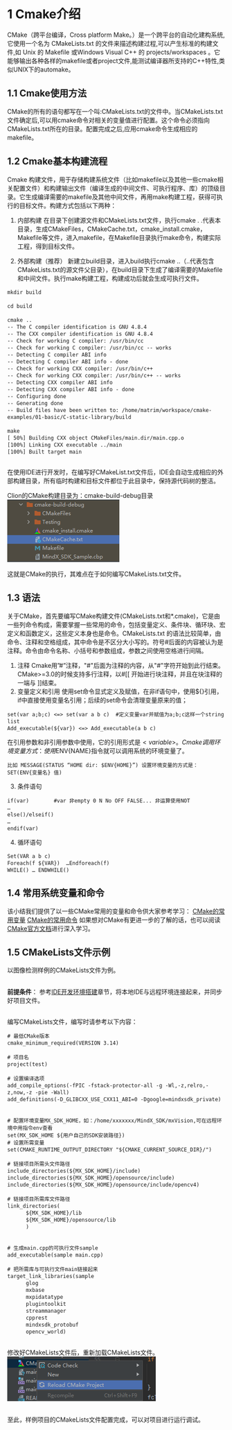 # 1 Cmake介绍
CMake（跨平台编译，Cross platform Make。）是一个跨平台的自动化建构系统,它使用一个名为 CMakeLists.txt 的文件来描述构建过程,可以产生标准的构建文件,如 Unix 的 Makefile 或Windows Visual C++ 的 projects/workspaces 。它能够输出各种各样的makefile或者project文件,能测试编译器所支持的C++特性,类似UNIX下的automake。

## 1.1 Cmake使用方法
CMake的所有的语句都写在一个叫:CMakeLists.txt的文件中。当CMakeLists.txt文件确定后,可以用cmake命令对相关的变量值进行配置。这个命令必须指向CMakeLists.txt所在的目录。配置完成之后,应用cmake命令生成相应的makefile。

## 1.2 Cmake基本构建流程

Cmake 构建文件，用于存储构建系统文件（比如makefile以及其他一些cmake相关配置文件）和构建输出文件（编译生成的中间文件、可执行程序、库）的顶级目录。它生成编译需要的makefile及其他中间文件，再用make构建工程，获得可执行的目标文件。构建方式包括以下两种：

1. 内部构建
   在目录下创建源文件和CMakeLists.txt文件，执行cmake . .代表本目录，生成CMakeFiles，CMakeCache.txt，cmake_install.cmake，Makefile等文件，进入makefile，在Makefile目录执行make命令，构建实际工程，得到目标文件。

2. 外部构建（推荐）
   新建立build目录，进入build执行cmake ..（..代表包含CMakeLists.txt的源文件父目录），在build目录下生成了编译需要的Makefile和中间文件。执行make构建工程，构建成功后就会生成可执行文件。

```
mkdir build

cd build

cmake ..
-- The C compiler identification is GNU 4.8.4
-- The CXX compiler identification is GNU 4.8.4
-- Check for working C compiler: /usr/bin/cc
-- Check for working C compiler: /usr/bin/cc -- works
-- Detecting C compiler ABI info
-- Detecting C compiler ABI info - done
-- Check for working CXX compiler: /usr/bin/c++
-- Check for working CXX compiler: /usr/bin/c++ -- works
-- Detecting CXX compiler ABI info
-- Detecting CXX compiler ABI info - done
-- Configuring done
-- Generating done
-- Build files have been written to: /home/matrim/workspace/cmake-examples/01-basic/C-static-library/build

make
[ 50%] Building CXX object CMakeFiles/main.dir/main.cpp.o
[100%] Linking CXX executable ../main
[100%] Built target main

```

##
在使用IDE进行开发时，在编写好CMakeList.txt文件后，IDE会自动生成相应的外部构建目录，所有临时构建和目标文件都位于此目录中，保持源代码树的整洁。

Clion的CMake构建目录为：cmake-build-debug目录  
![13.png](img/1622265242971.png '13.png')
      
这就是CMake的执行，其难点在于如何编写CMakeLists.txt文件。

## 1.3 语法
关于CMake，首先要编写CMake构建文件(CMakeLists.txt和*.cmake)，它是由一些列命令构成，需要掌握一些常用的命令，包括变量定义、条件块、循环块、宏定义和函数定义，这些定义本身也是命令。CMakeLists.txt 的语法比较简单，由命令、注释和空格组成，其中命令是不区分大小写的。符号#后面的内容被认为是注释。命令由命令名称、小括号和参数组成，参数之间使用空格进行间隔。
1. 注释
Cmake用”#”注释，"#"后面为注释的内容，从"#"字符开始到此行结束。CMake>=3.0的时候支持多行注释，以#[[ 开始进行块注释，并且在块注释的一端与 ]]结束。
2. 变量定义和引用
使用set命令显式定义及赋值，在非if语句中，使用${<variable>}引用，if中直接使用变量名引用；后续的set命令会清理变量原来的值；
  ```
  set(var a;b;c) <=> set(var a b c)  #定义变量var并赋值为a;b;c这样一个string list
  Add_executable(${var}) <=> Add_executable(a b c)  
  ```
  在引用参数和非引用参数中使用，它的引用形式是${<variable>}。
  Cmake调用环境变量方式：使用$ENV{NAME}指令就可以调用系统的环境变量了。
  ```
  比如 MESSAGE(STATUS “HOME dir: $ENV{HOME}”) 设置环境变量的方式是：SET(ENV{变量名} 值)
  ```
3. 条件语句
  ```
  if(var)        #var 非empty 0 N No OFF FALSE... 非运算使用NOT
  …
  else()/elseif()
  …
  endif(var)
  ```
4. 循环语句
  ```
  Set(VAR a b c)
  Foreach(f ${VAR})  …Endforeach(f)
  WHILE() … ENDWHILE()
  ```

## 1.4 常用系统变量和命令
  该小结我们提供了以一些CMake常用的变量和命令供大家参考学习：
  [CMake的常用变量](https://bbs.huaweicloud.com/forum/thread-117324-1-1.html)
  [CMake的常用命令](https://bbs.huaweicloud.com/forum/thread-117221-1-1.html)
  如果想对CMake有更进一步的了解的话，也可以阅读[CMake官方文档](https://cmake.org/cmake/help/v3.20/)进行深入学习。
  
## 1.5 CMakeLists文件示例
  以图像检测样例的CMakeLists文件为例。
  
  ## 
  **前提条件**：
  参考[IDE开发环境搭建](wiki/1开发环境/1-2IDE开发环境搭建)章节，将本地IDE与远程环境连接起来，并同步好项目文件。

  ##
 编写CMakeLists文件，编写时请参考以下内容：
  ```
# 最低CMake版本
cmake_minimum_required(VERSION 3.14)

# 项目名
project(test)

# 设置编译选项
add_compile_options(-fPIC -fstack-protector-all -g -Wl,-z,relro,-z,now,-z -pie -Wall)
add_definitions(-D_GLIBCXX_USE_CXX11_ABI=0 -Dgoogle=mindxsdk_private)
  
  
# 配置环境变量MX_SDK_HOME，如：/home/xxxxxxx/MindX_SDK/mxVision,可在远程环境中用指令env查看
set(MX_SDK_HOME ${用户自己的SDK安装路径})
# 设置所需变量
set(CMAKE_RUNTIME_OUTPUT_DIRECTORY "${CMAKE_CURRENT_SOURCE_DIR}/")

# 链接项目所需头文件路径
include_directories(${MX_SDK_HOME}/include)
include_directories(${MX_SDK_HOME}/opensource/include)
include_directories(${MX_SDK_HOME}/opensource/include/opencv4)

# 链接项目所需库文件路径
link_directories(
        ${MX_SDK_HOME}/lib
        ${MX_SDK_HOME}/opensource/lib
        )


# 生成main.cpp的可执行文件sample
add_executable(sample main.cpp)

# 把所需库与可执行文件main链接起来
target_link_libraries(sample
        glog
        mxbase
        mxpidatatype
        plugintoolkit
        streammanager
        cpprest
        mindxsdk_protobuf
        opencv_world)
```
 ##
  修改好CMakeLists文件后，重新加载CMakeLists文件。  
  ![1.png](img/1622518642593.png '1.png')
  
##
至此，样例项目的CMakeLists文件配置完成，可以对项目进行运行调试。










